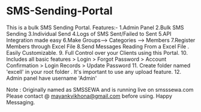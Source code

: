 # SMS-Sending-Portal
This is a bulk SMS Sending Portal.
Features:- 
1.Admin Panel
2.Bulk SMS Sending 
3.Individual Send
4.Logs of SMS Sent/Failed to Sent
5.API Integration made easy
6.Make Groups--> Categories --> Members
7.Register Members through Excel File
8.Send Messages Reading From a Excel File . Easily Customizable.
9. Full Control over your Clients using this Portal.
10. Includes all basic features > Login
                                > Forgot Password
                                > Account Confirmation
                                > Login Records
                                > Update Password
11. Create folder named 'excell' in your root folder . It's important to use any upload feature.
12. Admin panel have username 'Admin'




Note : Originally named as SMSSEWA and is running live on smsssewa.com
 Please contact @ mayankvikhona@gmail.com before using.
 Happy Messaging.
